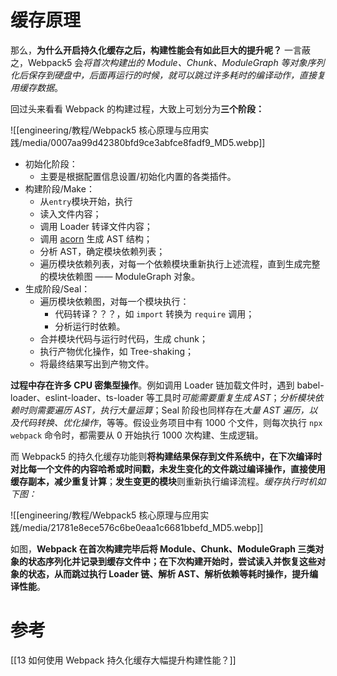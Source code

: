 
# 缓存原理

那么，**为什么开启持久化缓存之后，构建性能会有如此巨大的提升呢？**
一言蔽之，Webpack5 会*将首次构建出的 Module、Chunk、ModuleGraph 等对象序列化后保存到硬盘中，后面再运行的时候，就可以跳过许多耗时的编译动作，直接复用缓存数据*。

回过头来看看 Webpack 的构建过程，大致上可划分为**三个阶段：**

![[engineering/教程/Webpack5 核心原理与应用实践/media/0007aa99d42380bfd9ce3abfce8fadf9_MD5.webp]]

- 初始化阶段：
	- 主要是根据配置信息设置/初始化内置的各类插件。
- 构建阶段/Make：
	- 从`entry`模块开始，执行
	- 读入文件内容；
	- 调用 Loader 转译文件内容；
	- 调用 [acorn](https://link.juejin.cn/?target=https%3A%2F%2Fwww.npmjs.com%2Fpackage%2Facorn) 生成 AST 结构；
	- 分析 AST，确定模块依赖列表；
	- 遍历模块依赖列表，对每一个依赖模块重新执行上述流程，直到生成完整的模块依赖图 —— ModuleGraph 对象。
- 生成阶段/Seal：
	- 遍历模块依赖图，对每一个模块执行：
		- 代码转译？？？，如 `import` 转换为 `require` 调用；
		- 分析运行时依赖。
	- 合并模块代码与运行时代码，生成 chunk；
	- 执行产物优化操作，如 Tree-shaking；
	- 将最终结果写出到产物文件。

**过程中存在许多 CPU 密集型操作**。例如调用 Loader 链加载文件时，遇到 babel-loader、eslint-loader、ts-loader 等工具时*可能需要重复生成 AST*；*分析模块依赖时则需要遍历 AST，执行大量运算*；Seal 阶段也同样存在*大量 AST 遍历，以及代码转换、优化操作*，等等。假设业务项目中有 1000 个文件，则每次执行 `npx webpack` 命令时，都需要从 0 开始执行 1000 次构建、生成逻辑。

而 Webpack5 的持久化缓存功能则**将构建结果保存到文件系统中，在下次编译时对比每一个文件的内容哈希或时间戳，未发生变化的文件跳过编译操作，直接使用缓存副本，减少重复计算**；**发生变更的模块**则重新执行编译流程。*缓存执行时机如下图：*

![[engineering/教程/Webpack5 核心原理与应用实践/media/21781e8ece576c6be0eaa1c6681bbefd_MD5.webp]]

如图，**Webpack 在首次构建完毕后将 Module、Chunk、ModuleGraph 三类对象的状态序列化并记录到缓存文件中；在下次构建开始时，尝试读入并恢复这些对象的状态，从而跳过执行 Loader 链、解析 AST、解析依赖等耗时操作，提升编译性能**。


# 参考
[[13 如何使用 Webpack 持久化缓存大幅提升构建性能？]]